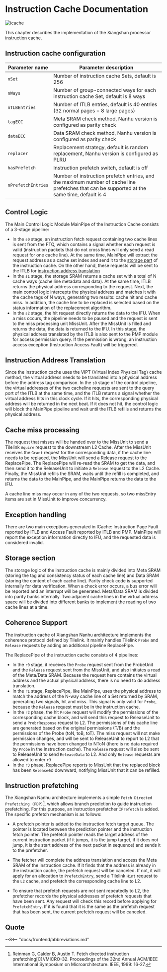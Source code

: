 # Instruction Cache Documentation
<!-- This diagram needs to be redrawn -->
![icache](../figs/frontend/ICache.png)

This chapter describes the implementation of the Xiangshan processor instruction cache.

## Instruction cache configuration
| Parameter name | Parameter description |
| ----------- | ------------------------------------ |
| `nSet` | Number of instruction cache Sets, default is 256 |
| `nWays` | Number of group-connected ways for each instruction cache Set, default is 8 ways |
| `nTLBEntries` | Number of ITLB entries, default is 40 entries (32 normal pages + 8 large pages) |
| `tagECC` | Meta SRAM check method, Nanhu version is configured as parity check |
| `dataECC` | Data SRAM check method, Nanhu version is configured as parity check |
| `replacer` | Replacement strategy, default is random replacement, Nanhu version is configured as PLRU |
| `hasPrefetch` | Instruction prefetch switch, default is off |
| `nPrefetchEntries` | Number of instruction prefetch entries, and the maximum number of cache line prefetches that can be supported at the same time, default is 4 |

## Control Logic
<!-- Internal Logic Diagram of the Main Control Logic Module MainPipe of the Instruction Cache: -->

The Main Control Logic Module MainPipe of the Instruction Cache consists of a 3-stage pipeline:

- In the `s0` stage, an instruction fetch request containing two cache lines is sent from the FTQ, which contains a signal whether each request is valid (instruction packets that do not cross lines will only send a read request for one cache line). At the same time, MainPipe will extract the request address as a cache set index and send it to the [storage part](#imem) of the instruction cache. On the other hand, these requests will be sent to the ITLB for [instruction address translation](#itlb)
- In the `s1` stage, the storage SRAM returns a cache set with a total of N cache ways (cache line metadata and data). At the same time, ITLB returns the physical address corresponding to the request. Next, the main control logic intercepts the physical address and matches it with the cache tags of N ways, generating two results: cache hit and cache miss. In addition, the cache line to be replaced is selected based on the status information of the replacement algorithm.
- In the `s2` stage, the hit request directly returns the data to the IFU. When a miss occurs, the pipeline needs to be paused and the request is sent to the miss processing unit MissUnit. After the MissUnit is filled and returns the data, the data is returned to the IFU. In this stage, the physical address translated by the ITLB is also sent to the PMP module for access permission query. If the permission is wrong, an instruction access exception (Instruction Access Fault) will be triggered.

<h2 id=itlb> Instruction Address Translation </h2>

Since the instruction cache uses the VIPT (Virtual Index Physical Tag) cache method, the virtual address needs to be translated into a physical address before the address tag comparison. In the `s0` stage of the control pipeline, the virtual addresses of the two cacheline requests are sent to the query port of the ITLB at the same time, and the ITLB returns a signal whether the virtual address hits in this clock cycle. If it hits, the corresponding physical address will be returned in the next beat. If it does not hit, the control logic will block the MainPipe pipeline and wait until the ITLB refills and returns the physical address.

## Cache miss processing

The request that misses will be handed over to the MissUnit to send a Tilelink `Aquire` request to the downstream L2 Cache. After the MissUnit receives the `Grant` request for the corresponding data, if the cache line needs to be replaced, the MissUnit will send a Release request to the ReplacePipe. The ReplacePipe will re-read the SRAM to get the data, and then send it to the ReleaseUnit to initiate a `Release` request to the L2 Cache. Finally, the MissUnit refills the SRAM, waits until the refill is completed, and returns the data to the MainPipe, and the MainPipe returns the data to the IFU.

A cache line miss may occur in any of the two requests, so two missEntry items are set in MissUnit to improve concurrency.

## Exception handling
There are two main exceptions generated in ICache: Instruction Page Fault reported by ITLB and Access Fault reported by ITLB and PMP. MainPipe will report the exception information directly to IFU, and the requested data is considered invalid.

<h2 id=imem> Storage section </h2>

The storage logic of the instruction cache is mainly divided into Meta SRAM (storing the tag and consistency status of each cache line) and Data SRAM (storing the content of each cache line). Parity check code is supported internally for data verification. When a check error occurs, a bus error will be reported and an interrupt will be generated. Meta/Data SRAM is divided into parity banks internally. Two adjacent cache lines in the virtual address space will be divided into different banks to implement the reading of two cache lines at a time.

## Coherence Support

The instruction cache of Xiangshan Nanhu architecture implements the coherence protocol defined by Tilelink. It mainly handles Tilelink `Probe` and `Release` requests by adding an additional pipeline ReplacePipe.

The ReplacePipe of the instruction cache consists of 4 pipelines:

- In the `r0` stage, it receives the `Probe` request sent from the ProbeUnit and the `Release` request sent from the MissUnit, and also initiates a read of the Meta/Data SRAM. Because the request here contains the virtual address and the actual physical address, there is no need to do address translation.
- In the `r1` stage, ReplacePipe, like MainPipe, uses the physical address to match the address of the N-way cache line of a Set returned by SRAM, generating two signals, hit and miss. This signal is only valid for `Probe`, because the `Release` request must be in the instruction cache.
- In the `r2` phase, the hit `Probe` request will modify the permissions of the corresponding cache block, and will send this request to ReleaseUnit to send a `ProbrResponse` request to L2. The permissions of this cache line are generated based on the original permissions (T/B) and the permissions of the Probe (toN, toB, toT). The miss request will not make permission changes, and will be sent to ReleaseUnit to report to L2 that the permissions have been changed to NToN (there is no data required by `Probe` in the instruction cache). The `Release` request will also be sent to ReleaseUnit to send `ReleaseData` to L2. And only `Release` requests are allowed to enter `r3`
- In the `r3` phase, ReplacePipe reports to MissUnit that the replaced block has been `Release`ed downward, notifying MissUnit that it can be refilled.

## Instruction prefetching

The Xiangshan Nanhu architecture implements a simple `Fetch Directed Prefetching (FDP)`[^fdp], which allows branch prediction to guide instruction prefetching. For this purpose, an instruction prefetcher `IPrefetch` is added. The specific prefetch mechanism is as follows:

* A prefetch pointer is added to the instruction fetch target queue. The pointer is located between the prediction pointer and the instruction fetch pointer. The prefetch pointer reads the target address of the current instruction packet (if it jumps, it is the jump target, if it does not jump, it is the start address of the next packet in sequence) and sends it to the prefetcher.

* The fetcher will complete the address translation and access the Meta SRAM of the instruction cache. If it finds that the address is already in the instruction cache, the prefetch request will be canceled. If not, it will apply for an allocation to `PrefetchEntry`, send a Tilelink `Hint` request to the `L2` cache, and prefetch the corresponding cache line to L2.
* To ensure that prefetch requests are not sent repeatedly to L2, the prefetcher records the physical addresses of prefetch requests that have been sent. Any request will check this record before applying for `PrefetchEntry`. If it is found that it is the same as the prefetch request that has been sent, the current prefetch request will be canceled.

## Quote
[^fdp]: Reinman G, Calder B, Austin T. Fetch directed instruction prefetching[C]//MICRO-32. Proceedings of the 32nd Annual ACM/IEEE International Symposium on Microarchitecture. IEEE, 1999: 16-27.

--8<-- "docs/frontend/abbreviations.md"

